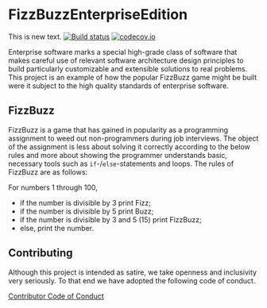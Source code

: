 # FizzBuzzEnterpriseEdition
This is new text.
[![Build status][Build status image]][Build status URL] [![codecov.io](https://codecov.io/github/EnterpriseQualityCoding/FizzBuzzEnterpriseEdition/coverage.svg?branch=master)](https://codecov.io/github/EnterpriseQualityCoding/FizzBuzzEnterpriseEdition?branch=master)

[Build status image]: https://secure.travis-ci.org/EnterpriseQualityCoding/FizzBuzzEnterpriseEdition.png?branch=master
[Build status URL]: http://travis-ci.org/EnterpriseQualityCoding/FizzBuzzEnterpriseEdition

Enterprise software marks a special high-grade class of software that makes
careful use of relevant software architecture design principles to build
particularly customizable and extensible solutions to real problems. This
project is an example of how the popular FizzBuzz game might be built were it
subject to the high quality standards of enterprise software.

## FizzBuzz

FizzBuzz is a game that has gained in popularity as a programming assignment to
weed out non-programmers during job interviews. The object of the assignment is
less about solving it correctly according to the below rules and more about
showing the programmer understands basic, necessary tools such as
`if`-/`else`-statements and loops. The rules of FizzBuzz are as follows:

For numbers 1 through 100,

* if the number is divisible by 3 print Fizz;
* if the number is divisible by 5 print Buzz;
* if the number is divisible by 3 and 5 (15) print FizzBuzz;
* else, print the number.

## Contributing

Although this project is intended as satire, we take openness and inclusivity
very seriously. To that end we have adopted the following code of conduct.

[Contributor Code of Conduct](CONTRIBUTING.md)
